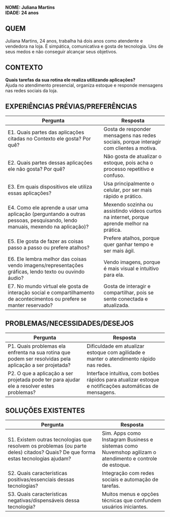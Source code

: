 **NOME: Juliana Martins**  
**IDADE:  24 anos**
## QUEM
Juliana Martins, 24 anos, trabalha há dois anos como atendente e vendedora na loja. É simpática, comunicativa e gosta de tecnologia. Uns de seus medos e não conseguir alcançar seus objetivos.

## CONTEXTO
**Quais tarefas da sua rotina ele realiza utilizando aplicações?**  
Ajuda no atendimento presencial, organiza estoque e responde mensagens nas redes sociais da loja.

## EXPERIÊNCIAS PRÉVIAS/PREFERÊNCIAS
| Pergunta | Resposta |
| -------- | -------- |
| E1. Quais partes das aplicações citadas no Contexto ele gosta? Por quê?|Gosta de responder mensagens nas redes sociais, porque interagir com clientes a motiva.|
| E2. Quais partes dessas aplicações ele não gosta? Por quê?| Não gosta de atualizar o estoque, pois acha o processo repetitivo e confuso.|
| E3. Em quais dispositivos ele utiliza essas aplicações?|Usa principalmente o celular, por ser mais rápido e prático.|
| E4. Como ele aprende a usar uma aplicação (perguntando a outras pessoas, pesquisando, lendo manuais, mexendo na aplicação)?|Mexendo sozinha ou assistindo vídeos curtos na internet, porque aprende melhor na prática.|
| E5. Ele gosta de fazer as coisas passo a passo ou prefere atalhos?| Prefere atalhos, porque quer ganhar tempo e ser mais ágil. |
| E6. Ele lembra melhor das coisas vendo imagens/representações gráficas, lendo texto ou ouvindo áudio?|Vendo imagens, porque é mais visual e intuitivo para ela.|
| E7. No mundo virtual ele gosta de interação social e compartilhamento de acontecimentos ou prefere se manter reservado?| Gosta de interagir e compartilhar, pois se sente conectada e atualizada. |

## PROBLEMAS/NECESSIDADES/DESEJOS
| Pergunta | Resposta |
| -------- | -------- |
| P1. Quais problemas ela enfrenta na sua rotina que podem ser resolvidas pela aplicação a ser projetada?|Dificuldade em atualizar estoque com agilidade e manter o atendimento rápido nas redes. |
| P2. O que a aplicação a ser projetada pode ter para ajudar ele a resolver estes problemas?| Interface intuitiva, com botões rápidos para atualizar estoque e notificações automáticas de mensagens. |

## SOLUÇÕES EXISTENTES
| Pergunta | Resposta |
| -------- | -------- |
| S1. Existem outras tecnologias que resolvem os problemas (ou parte deles) citados? Quais? De que forma estas tecnologias ajudam?| Sim. Apps como Instagram Business e sistemas como Nuvemshop agilizam o atendimento e controle de estoque.|
| S2. Quais características positivas/essenciais dessas tecnologias?| Integração com redes sociais e automação de tarefas.|
| S3. Quais características negativas/dispensáveis dessa tecnologia?| Muitos menus e opções técnicas que confundem usuários iniciantes.|
